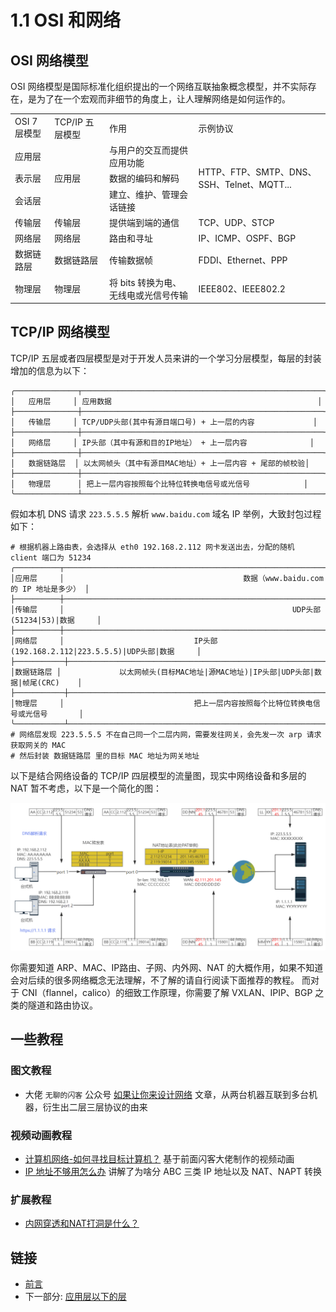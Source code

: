 # 1.1 OSI 和网络

## OSI 网络模型

OSI 网络模型是国际标准化组织提出的一个网络互联抽象概念模型，并不实际存在，是为了在一个宏观而非细节的角度上，让人理解网络是如何运作的。

<table>
    <tr>
        <td>OSI 7层模型</td>
        <td>TCP/IP 五层模型</td>
        <td>作用</td>
        <td>示例协议</td>
    </tr>
    <tr>
        <td>应用层</td>
        <td rowspan="3">应用层</td>
        <td>与用户的交互而提供应用功能</td>
        <td rowspan="3">HTTP、FTP、SMTP、DNS、SSH、Telnet、MQTT...</td>
    </tr>
    <tr>
        <td>表示层</td>
        <td>数据的编码和解码</td>
    </tr>
    <tr>
        <td>会话层</td>
        <td>建立、维护、管理会话链接</td>
    </tr>
    <tr>
        <td>传输层</td>
        <td>传输层</td>
        <td>提供端到端的通信</td>
        <td>TCP、UDP、STCP</td>
    </tr>
    <tr>
        <td>网络层</td>
        <td>网络层</td>
        <td>路由和寻址</td>
        <td>IP、ICMP、OSPF、BGP</td>
    </tr>
    <tr>
        <td>数据链路层</td>
        <td>数据链路层</td>
        <td>传输数据帧</td>
        <td>FDDI、Ethernet、PPP</td>
    </tr>
    <tr>
        <td>物理层</td>
        <td>物理层</td>
        <td>将 bits 转换为电、无线电或光信号传输</td>
        <td>IEEE802、IEEE802.2</td>
    </tr>
</table>

## TCP/IP 网络模型

TCP/IP 五层或者四层模型是对于开发人员来讲的一个学习分层模型，每层的封装增加的信息为以下：

```
╭──────────────┬──────────────────────────────────────────────────────╮
│   应用层     │ 应用数据                                              │
├──────────────┼──────────────────────────────────────────────────────┤
│   传输层     │ TCP/UDP头部(其中有源目端口号) + 上一层的内容             │
├──────────────┼──────────────────────────────────────────────────────┤
│   网络层     │ IP头部（其中有源和目的IP地址） + 上一层内容              │
├──────────────┼──────────────────────────────────────────────────────┤
│   数据链路层  │ 以太网帧头（其中有源目MAC地址）+ 上一层内容 + 尾部的帧校验│
├──────────────┼──────────────────────────────────────────────────────┤
│   物理层      │ 把上一层内容按照每个比特位转换电信号或光信号            │
╰──────────────┴──────────────────────────────────────────────────────╯

```

假如本机 DNS 请求 `223.5.5.5` 解析 `www.baidu.com` 域名 IP 举例，大致封包过程如下：

```
# 根据机器上路由表，会选择从 eth0 192.168.2.112 网卡发送出去，分配的随机 client 端口为 51234 
╭──────────┬──────────────────────────────────────────────────────────────────────────────╮
│应用层     │                                        数据（www.baidu.com 的 IP 地址是多少） │
├──────────┼──────────────────────────────────────────────────────────────────────────────┤
│传输层     │                                                   UDP头部(51234|53)|数据     │
├──────────┼─────────────────────────────────────────────────────────────────────────────┤
│网络层     │                             IP头部(192.168.2.112|223.5.5.5)|UDP头部|数据     │
├───────────┼────────────────────────────────────────────────────────────────────────────┤
│数据链路层 │             以太网帧头(目标MAC地址|源MAC地址)|IP头部|UDP头部|数据|帧尾(CRC)    │
├───────────┼────────────────────────────────────────────────────────────────────────────┤
│物理层     │                             把上一层内容按照每个比特位转换电信号或光信号       │
╰───────────┴────────────────────────────────────────────────────────────────────────────╯
# 网络层发现 223.5.5.5 不在自己同一个二层内网，需要发往网关，会先发一次 arp 请求获取网关的 MAC
# 然后封装 数据链路层 里的目标 MAC 地址为网关地址
```

以下是结合网络设备的 TCP/IP 四层模型的流量图，现实中网络设备和多层的 NAT 暂不考虑，以下是一个简化的图：

![TCP-IP-topology](../images/TCP-IP-topology.png)

你需要知道 ARP、MAC、IP路由、子网、内外网、NAT 的大概作用，如果不知道会对后续的很多网络概念无法理解，不了解的请自行阅读下面推荐的教程。
而对于 CNI（flannel，calico）的细致工作原理，你需要了解 VXLAN、IPIP、BGP 之类的隧道和路由协议。

## 一些教程

### 图文教程

- 大佬 `无聊的闪客` 公众号 [如果让你来设计网络](https://mp.weixin.qq.com/s/jiPMUk6zUdOY6eKxAjNDbQ) 文章，从两台机器互联到多台机器，衍生出二层三层协议的由来

### 视频动画教程

- [计算机网络-如何寻找目标计算机？](https://www.bilibili.com/video/BV1ho4y1j7qd/) 基于前面闪客大佬制作的视频动画
- [IP 地址不够用怎么办](https://www.bilibili.com/video/BV1Hu411W7T7) 讲解了为啥分 ABC 三类 IP 地址以及 NAT、NAPT 转换

### 扩展教程

- [内网穿透和NAT打洞是什么？](https://www.bilibili.com/video/BV19W4y1X7mV)

## 链接

- [前言](preface.md)
- 下一部分: [应用层以下的层](01.02.md)
